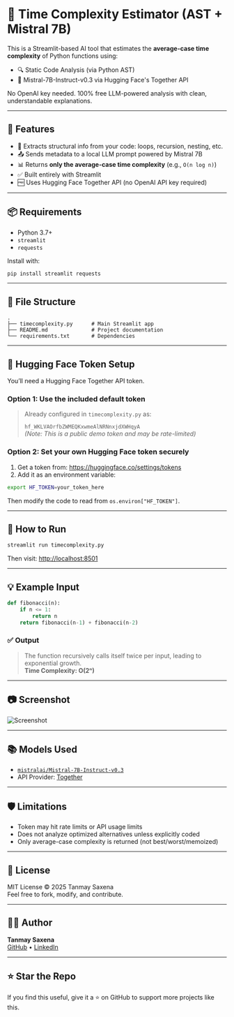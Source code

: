 # 🧠 Time Complexity Estimator (AST + Mistral 7B)

This is a Streamlit-based AI tool that estimates the **average-case time complexity** of Python functions using:

- 🔍 Static Code Analysis (via Python AST)
- 🤖 Mistral-7B-Instruct-v0.3 via Hugging Face's Together API

No OpenAI key needed. 100% free LLM-powered analysis with clean, understandable explanations.

---

## 🚀 Features

- 🧠 Extracts structural info from your code: loops, recursion, nesting, etc.
- 📤 Sends metadata to a local LLM prompt powered by Mistral 7B
- 📊 Returns **only the average-case time complexity** (e.g., `O(n log n)`)
- ✅ Built entirely with Streamlit
- 🆓 Uses Hugging Face Together API (no OpenAI API key required)

---

## 📦 Requirements

- Python 3.7+
- `streamlit`
- `requests`

Install with:

```bash
pip install streamlit requests
```

---

## 📁 File Structure

```
.
├── timecomplexity.py      # Main Streamlit app
├── README.md              # Project documentation
└── requirements.txt       # Dependencies
```

---

## 🔐 Hugging Face Token Setup

You’ll need a Hugging Face Together API token.

### Option 1: Use the included default token

> Already configured in `timecomplexity.py` as:
>
> `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`  
> *(Note: This is a public demo token and may be rate-limited)*

### Option 2: Set your own Hugging Face token securely

1. Get a token from: https://huggingface.co/settings/tokens  
2. Add it as an environment variable:

```bash
export HF_TOKEN=your_token_here
```

Then modify the code to read from `os.environ["HF_TOKEN"]`.

---

## 🧪 How to Run

```bash
streamlit run timecomplexity.py
```

Then visit: [http://localhost:8501](http://localhost:8501)

---

## 💡 Example Input

```python
def fibonacci(n):
    if n <= 1:
        return n
    return fibonacci(n-1) + fibonacci(n-2)
```

### ✅ Output

> The function recursively calls itself twice per input, leading to exponential growth.  
> **Time Complexity: O(2ⁿ)**

---

## 📷 Screenshot

![Screenshot](https://github.com/your-username/time-complexity-estimator/assets/screenshot.png)

---

## 📚 Models Used

- [`mistralai/Mistral-7B-Instruct-v0.3`](https://huggingface.co/mistralai/Mistral-7B-Instruct-v0.3)
- API Provider: [Together](https://together.ai)

---

## 🛡️ Limitations

- Token may hit rate limits or API usage limits
- Does not analyze optimized alternatives unless explicitly coded
- Only average-case complexity is returned (not best/worst/memoized)

---

## 📄 License

MIT License © 2025 Tanmay Saxena  
Feel free to fork, modify, and contribute.

---

## 🙋‍♂️ Author

**Tanmay Saxena**  
[GitHub](https://github.com/tanmay-saxena) • [LinkedIn](https://www.linkedin.com/in/tanmay-saxena/)

---

## ⭐️ Star the Repo

If you find this useful, give it a ⭐️ on GitHub to support more projects like this.
